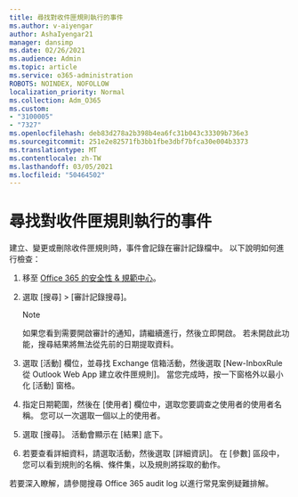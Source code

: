```yaml
---
title: 尋找對收件匣規則執行的事件
ms.author: v-aiyengar
author: AshaIyengar21
manager: dansimp
ms.date: 02/26/2021
ms.audience: Admin
ms.topic: article
ms.service: o365-administration
ROBOTS: NOINDEX, NOFOLLOW
localization_priority: Normal
ms.collection: Adm_O365
ms.custom:
- "3100005"
- "7327"
ms.openlocfilehash: deb83d278a2b398b4ea6fc31b043c33309b736e3
ms.sourcegitcommit: 251e2e82571fb3bb1fbe3dbf7bfca30e004b3373
ms.translationtype: MT
ms.contentlocale: zh-TW
ms.lasthandoff: 03/05/2021
ms.locfileid: "50464502"
---
```

# <a name="find-events-performed-on-inbox-rules"></a>尋找對收件匣規則執行的事件

建立、變更或刪除收件匣規則時，事件會記錄在審計記錄檔中。 以下說明如何進行檢查：

1. 移至 [Office 365 的安全性 & 規範中心](https://go.microsoft.com/fwlink/p/?linkid=2077143)。
1. 選取 [搜尋] > [審計記錄搜尋]。

    > [!NOTE]
    > 如果您看到需要開啟審計的通知，請繼續進行，然後立即開啟。 若未開啟此功能，搜尋結果將無法從先前的日期提取資料。
1. 選取 [活動] 欄位，並尋找 Exchange 信箱活動，然後選取 [New-InboxRule 從 Outlook Web App 建立收件匣規則]。 當您完成時，按一下窗格外以最小化 [活動] 窗格。
1. 指定日期範圍，然後在 [使用者] 欄位中，選取您要調查之使用者的使用者名稱。 您可以一次選取一個以上的使用者。
1. 選取 [搜尋]。 活動會顯示在 [結果] 底下。
1. 若要查看詳細資料，請選取活動，然後選取 [詳細資訊]。 在 [參數] 區段中，您可以看到規則的名稱、條件集，以及規則將採取的動作。

若要深入瞭解，請參閱搜尋 Office 365 audit log 以進行常見案例疑難排解。
